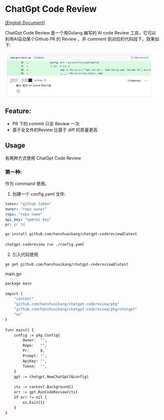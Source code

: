 # ChatGpt Code Review

[[English Document]]("http://github.com/hanshuaikang/chatgpt-codereview/readme_en.md")

ChatGpt Code Review 是一个用Golang 编写的 AI code Review 工具，它可以利用AI自动某个Github PR
的 Review ，并 comment 到对应的代码段下。效果如下:

![img.png](docs/imgs/img.png)

## Feature:
- PR 下的 commit 只会 Review 一次
- 基于全文件的Review 比基于 diff 的质量更高

## Usage

有两种方式使用 ChatGpt Code Review

### 第一种:

作为 command 使用。

1. 创建一个 config.yaml 文件:

```yaml
token: "github token"
owner: "repo owner"
repo: "repo name"
api_key: "openai key"
pr: pr Id
```

```bash
go install github.com/hanshuaikang/chatgpt-codereview@latest

chatgpt-codereview run ./config.yaml
```

2. 引入代码使用

```bash
go get github.com/hanshuaikang/chatgpt-codereview@latest
```

main.go
```bash
package main

import (
	"context"
	"github.com/hanshuaikang/chatgpt-codereview/pkg"
	"github.com/hanshuaikang/chatgpt-codereview/pkg/chatgpt"
	"os"
)

func main() {
	config := pkg.Config{
		Owner:  "",
		Repo:   "",
		Pr:     0,
		Prompt: "",
		ApiKey: "",
		Token:  "",
	}
	gpt := chatgpt.NewChatGpt(&config)

	ctx := context.Background()
	err := gpt.RunCodeReview(ctx)
	if err != nil {
		os.Exit(1)
	}
}
```


